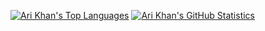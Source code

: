 [![Ari Khan's Top Languages](https://github-readme-stats.vercel.app/api/top-langs/?username=Proking4444&size_weight=1&count_weight=0&langs_count=24&layout=compact)](https://github.com/Proking4444)
[![Ari Khan's GitHub Statistics](https://github-readme-stats.vercel.app/api?username=Proking4444)](https://github.com/Proking4444)

